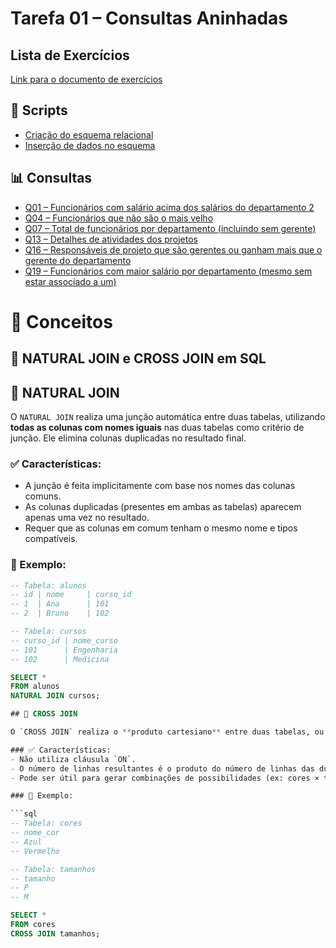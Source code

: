 # Tarefa 01 – Consultas Aninhadas

## Lista de Exercícios

[Link para o documento de exercícios](https://docs.google.com/document/d/1S8QITJFW59ss9CIAiw8UznCbxKVvDAlu4ir75fNoBF0/edit?tab=t.0)

## 📜 Scripts

- [Criação do esquema relacional](tarefa01-create.sql)
- [Inserção de dados no esquema](tarefa01-inserts.sql)

## 📊 Consultas

- [Q01 – Funcionários com salário acima dos salários do departamento 2](tarefa01-q01.sql)
- [Q04 – Funcionários que não são o mais velho](tarefa01-q04.sql)
- [Q07 – Total de funcionários por departamento (incluindo sem gerente)](tarefa01-q07.sql)
- [Q13 – Detalhes de atividades dos projetos](tarefa01-q13.sql)
- [Q16 – Responsáveis de projeto que são gerentes ou ganham mais que o gerente do departamento](tarefa01-q16.sql)
- [Q19 – Funcionários com maior salário por departamento (mesmo sem estar associado a um)](tarefa01-q19.sql)

# 📘 Conceitos

## 📘 NATURAL JOIN e CROSS JOIN em SQL

## 🔹 NATURAL JOIN

O `NATURAL JOIN` realiza uma junção automática entre duas tabelas, utilizando **todas as colunas com nomes iguais** nas duas tabelas como critério de junção. Ele elimina colunas duplicadas no resultado final.

### ✅ Características:
- A junção é feita implicitamente com base nos nomes das colunas comuns.
- As colunas duplicadas (presentes em ambas as tabelas) aparecem apenas uma vez no resultado.
- Requer que as colunas em comum tenham o mesmo nome e tipos compatíveis.

### 🧾 Exemplo:

```sql
-- Tabela: alunos
-- id | nome     | curso_id
-- 1  | Ana      | 101
-- 2  | Bruno    | 102

-- Tabela: cursos
-- curso_id | nome_curso
-- 101      | Engenharia
-- 102      | Medicina

SELECT * 
FROM alunos
NATURAL JOIN cursos;

## 🔸 CROSS JOIN

O `CROSS JOIN` realiza o **produto cartesiano** entre duas tabelas, ou seja, combina **todas as linhas da primeira tabela com todas as da segunda**.

### ✅ Características:
- Não utiliza cláusula `ON`.
- O número de linhas resultantes é o produto do número de linhas das duas tabelas (`n * m`).
- Pode ser útil para gerar combinações de possibilidades (ex: cores × tamanhos).

### 🧾 Exemplo:

```sql
-- Tabela: cores
-- nome_cor
-- Azul
-- Vermelho

-- Tabela: tamanhos
-- tamanho
-- P
-- M

SELECT * 
FROM cores
CROSS JOIN tamanhos;
